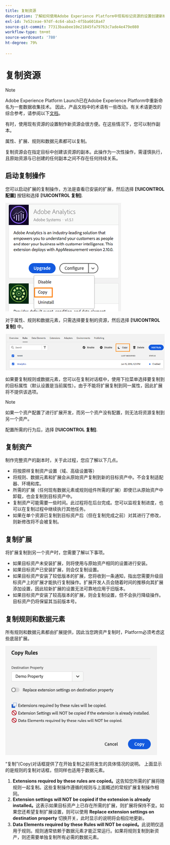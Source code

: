 ```yaml
---
title: 复制资源
description: 了解如何使用Adobe Experience Platform中现有标记资源的设置创建新标记资源。
exl-id: 7e52ceae-97df-4c64-aba3-4f5ba6018a47
source-git-commit: 77313baabee10e21845fa79763c7ade4e479e080
workflow-type: tm+mt
source-wordcount: '780'
ht-degree: 79%

---
```


# 复制资源

>[!NOTE]
>
>Adobe Experience Platform Launch已在Adobe Experience Platform中重新命名为一套数据收集技术。 因此，产品文档中的术语有一些改动。有关术语更改的综合参考，请参阅以下[文档](../../term-updates.md)。

有时，使用现有资源的设置制作新资源会很方便。在这些情况下，您可以制作副本。

属性、扩展、规则和数据元素都可以复制。

复制资源会在指定目标中创建该资源的副本。此操作为一次性操作，需谨慎执行，且原始资源与已创建的任何副本之间不存在任何持续关系。

## 启动复制操作

您可以启动扩展的复制操作，方法是查看已安装的扩展，然后选择 **[!UICONTROL 配置]** 按钮和选择 **[!UICONTROL 复制]**.

![复制 Analytics 扩展](../../images/copy-initiate-extension.png)

对于属性、规则和数据元素，只需选择要复制的资源，然后选择 **[!UICONTROL 复制]** 中。

![复制 Analytics 规则](../../images/copy-initiate-rule.png)

如果要复制规则或数据元素，您可以在复制对话框中，使用下拉菜单选择要复制到的目标属性（默认设置是当前属性）。由于不能将扩展复制到同一属性，因此扩展将不提供该选项。

>[!NOTE]
>
>如果一个资产配置了进行扩展开发，而另一个资产没有配置，则无法将资源复制到另一个资产。

配置所需的行为后，选择 **[!UICONTROL 复制]**.

## 复制资产

制作完整资产的副本时，关于此过程，您应了解以下几点。

* 将按原样复制资产设置（域、高级设置等）
* 将规则、数据元素和扩展会从原始资产复制到新的目标资产中。不会复制适配器、环境和库。
* 所需的扩展（任何现有数据元素或规则组件所需的扩展）即使已从原始资产中卸载，也会复制到目标资产中。
* 复制资产可能需要一些时间。此过程将在后台完成。您可以监视复制进度，也可以在复制过程中继续执行其他任务。
* 如果在单个资源已复制到目标资产后（但在复制完成之前）对其进行了修改，则新修改将不会被复制。

## 复制扩展

将扩展复制到另一个资产时，您需要了解以下事项。

* 如果目标资产未安装扩展，则将使用与原始资产相同的设置进行安装。
* 如果目标资产已安装扩展，则会仅复制设置。
* 如果目标资产安装了较低版本的扩展，您将收到一条通知，指出您需要升级目标资产上的扩展才能执行复制操作。扩展开发人员会随着时间的推移向其扩展添加设置，因此较新扩展的设置无法可靠地应用于旧版本。
* 如果目标资产安装了较高版本的扩展，则会复制设置，但不会执行降级操作。目标资产仍将保留其当前版本号。

## 复制规则和数据元素

所有规则和数据元素都由扩展提供，因此当您跨资产复制时，Platform必须考虑这些底层扩展。

![将规则复制到演示资产](../../images/copy-rules-dialog1.png)

“复制”(Copy)对话框提供了在开始复制之前将发生的具体情况的说明。 上面显示的是规则的复制对话框，但同样也适用于数据元素。

1. **Extensions required by these rules are copied。**&#x200B;这告知您所需的扩展将随规则一起复制。这些复制操作遵循的规则与上面概述的常规扩展复制操作相同。
1. **Extension settings will NOT be copied if the extension is already installed。**&#x200B;这表示如果目标资产上已存在所需的扩展，则扩展将保持不变。如果您还希望复制扩展设置，则可以使用 **Replace extension settings on destination property** 切换开关，此时显示的说明将会相应地更新。
1. **Data Elements required by these Rules will NOT be copied。**&#x200B;此说明仅适用于规则。规则通常依赖于数据元素才能正常运行。如果将规则复制到新资产，则还需要单独复制所有必需的数据元素。

